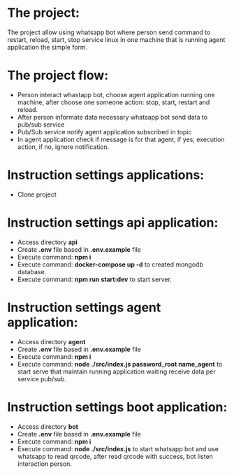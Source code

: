 The project:
=============

The project allow using whatsapp bot where person send command to restart, reload, start, stop service linux in one machine that is running agent application the simple form.

The project flow:
=================
- Person interact whastapp bot, choose agent application running one machine, after choose one someone action: stop, start, restart and reload.
- After person informate data necessary whatsapp bot send data to pub/sub service
- Pub/Sub service notify agent application subscribed in topic
- In agent application check if message is for that agent, if yes, execution action, if no, ignore notification.

Instruction settings applications:
==================================
- Clone project

Instruction settings api application:
=====================================
- Access directory **api**
- Create **.env** file based in **.env.example** file
- Execute command: **npm i**
- Execute command: **docker-compose up -d** to created mongodb database.
- Execute command: **npm run start:dev** to start server.


Instruction settings agent application:
=======================================
- Access directory **agent**
- Create **.env** file based in **.env.example** file
- Execute command: **npm i**
- Execute command: **node ./src/index.js password_root name_agent** to start serve that maintain running application waiting receive data per service pub/sub.

Instruction settings boot application:
=======================================
- Access directory **bot**
- Create **.env** file based in **.env.example** file
- Execute command: **npm i**
- Execute command: **node ./src/index.js** to start whatsapp bot and use whatsapp to read qrcode, after read qrcode with success, bot listen interaction person.